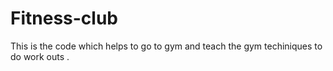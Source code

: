 # Fitness-club
This is the code which helps to go to gym and teach the gym techiniques to do work outs .
